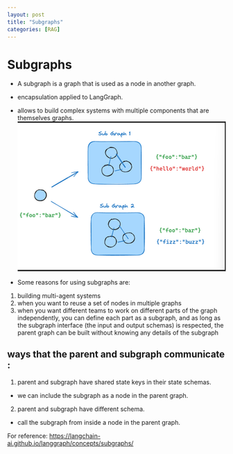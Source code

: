 ```yaml
---
layout: post
title: "Subgraphs"
categories: [RAG]
---
```

# Subgraphs
- A subgraph is a graph that is used as a node in another graph. 
- encapsulation applied to LangGraph.
- allows to build complex systems with multiple components that are themselves graphs.
![alt text](images/image-3.png)

- Some reasons for using subgraphs are:

1. building multi-agent systems
2. when you want to reuse a set of nodes in multiple graphs
3. when you want different teams to work on different parts of the graph independently, you can define each part as a subgraph, and as long as the subgraph interface (the input and output schemas) is respected, the parent graph can be built without knowing any details of the subgraph

## ways that the parent and subgraph communicate :

1. parent and subgraph have shared state keys in their state schemas.
- we can include the subgraph as a node in the parent graph.

2. parent and subgraph have different schema. 
- call the subgraph from inside a node in the parent graph.

For reference:
https://langchain-ai.github.io/langgraph/concepts/subgraphs/
